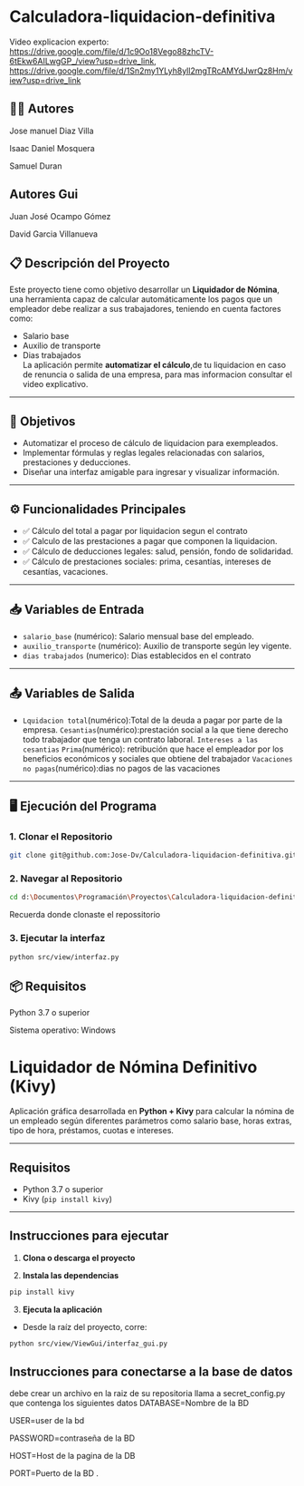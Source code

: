 # Calculadora-liquidacion-definitiva
Video explicacion experto: https://drive.google.com/file/d/1c9Oo18Vego88zhcTV-6tEkw6AILwgGP_/view?usp=drive_link, https://drive.google.com/file/d/1Sn2my1YLyh8yll2mgTRcAMYdJwrQz8Hm/view?usp=drive_link
## 👨‍💻 Autores
Jose manuel Diaz Villa


Isaac Daniel Mosquera

Samuel Duran

## Autores Gui

Juan José Ocampo Gómez



David Garcia Villanueva

## 📋 Descripción del Proyecto
Este proyecto tiene como objetivo desarrollar un **Liquidador de Nómina**, una herramienta capaz de calcular automáticamente los pagos que un empleador debe realizar a sus trabajadores, teniendo en cuenta factores como:
- Salario base  
- Auxilio de transporte  
- Dias trabajados  
La aplicación permite **automatizar el cálculo**,de tu liquidacion en caso de renuncia o salida de una empresa, para mas informacion consultar el video explicativo.
---
## 🎯 Objetivos
- Automatizar el proceso de cálculo de liquidacion para exempleados.  
- Implementar fórmulas y reglas legales relacionadas con salarios, prestaciones y deducciones.    
- Diseñar una interfaz amigable para ingresar y visualizar información.  
---
## ⚙️ Funcionalidades Principales
- ✅ Cálculo del total a pagar por liquidacion segun el contrato
- ✅ Calculo de las prestaciones a pagar que componen la liquidacion.  
- ✅ Cálculo de deducciones legales: salud, pensión, fondo de solidaridad.  
- ✅ Cálculo de prestaciones sociales: prima, cesantías, intereses de cesantías, vacaciones.  
---
## 📥 Variables de Entrada
- `salario_base` (numérico): Salario mensual base del empleado.  
- `auxilio_transporte` (numérico): Auxilio de transporte según ley vigente.  
- `dias trabajados` (numerico): Dias establecidos en el contrato
---
## 📤 Variables de Salida
- `Lquidacion total`(numérico):Total de la deuda a pagar por parte de la empresa.
  `Cesantias`(numérico):prestación social a la que tiene derecho todo trabajador que tenga un contrato laboral.
  `Intereses a las cesantias`
  `Prima`(numérico): retribución que hace el empleador por los beneficios económicos y sociales que obtiene del trabajador
  `Vacaciones no pagas`(numérico):dias no pagos de las vacaciones
---
## 🖥️ Ejecución del Programa
### 1. Clonar el Repositorio
```bash
git clone git@github.com:Jose-Dv/Calculadora-liquidacion-definitiva.git
```
### 2. Navegar al Repositorio
```bash
cd d:\Documentos\Programación\Proyectos\Calculadora-liquidacion-definitiva
```
Recuerda donde clonaste el repossitorio
### 3. Ejecutar la interfaz
```bash
python src/view/interfaz.py
```
## 📦 Requisitos

Python 3.7 o superior

Sistema operativo: Windows
# Liquidador de Nómina Definitivo (Kivy)

Aplicación gráfica desarrollada en **Python + Kivy** para calcular la nómina de un empleado según diferentes parámetros como salario base, horas extras, tipo de hora, préstamos, cuotas e intereses.

---

## Requisitos

- Python 3.7 o superior
- Kivy (`pip install kivy`)
---

## Instrucciones para ejecutar

1. **Clona o descarga el proyecto**

2. **Instala las dependencias**

```bash
pip install kivy
```

3. **Ejecuta la aplicación**

- Desde la raíz del proyecto, corre:

```bash
python src/view/ViewGui/interfaz_gui.py
```
## Instrucciones para conectarse a la base de datos
debe crear un archivo en la raiz de su repositoria llama a secret_config.py que contenga los siguientes datos
DATABASE=Nombre de la BD


USER=user de la bd

PASSWORD=contraseña de la BD


HOST=Host de la pagina de la DB


PORT=Puerto de la BD
.

 

